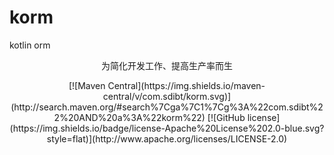 # korm
kotlin orm
<p align="center">
  为简化开发工作、提高生产率而生
</p>

<p align="center">
[![Maven Central](https://img.shields.io/maven-central/v/com.sdibt/korm.svg)](http://search.maven.org/#search%7Cga%7C1%7Cg%3A%22com.sdibt%22%20AND%20a%3A%22korm%22)
[![GitHub license](https://img.shields.io/badge/license-Apache%20License%202.0-blue.svg?style=flat)](http://www.apache.org/licenses/LICENSE-2.0)
</p>
